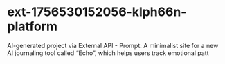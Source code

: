# ext-1756530152056-klph66n-platform
AI-generated project via External API - Prompt: A minimalist site for a new AI journaling tool called “Echo”, which helps users track emotional patt
